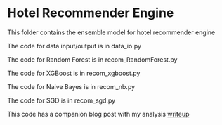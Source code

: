 # Hotel Recommender Engine

This folder contains the ensemble model for hotel recommender engine

The code for data input/output is in data_io.py

The code for Random Forest is in recom_RandomForest.py

The code for XGBoost is in recom_xgboost.py

The code for Naive Bayes is in recom_nb.py

The code for SGD is in recom_sgd.py

This code has a companion blog post with my analysis [writeup](https://medium.com/@sherryqixuan/which-hotel-to-recommend-908073af93ad)


